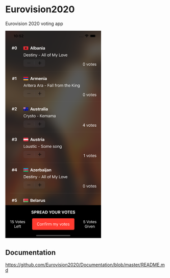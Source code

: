 # Eurovision2020
Eurovision 2020 voting app

<img src="screen.png" width="300px"/>

## Documentation

https://github.com/Eurovision2020/Documentation/blob/master/README.md
